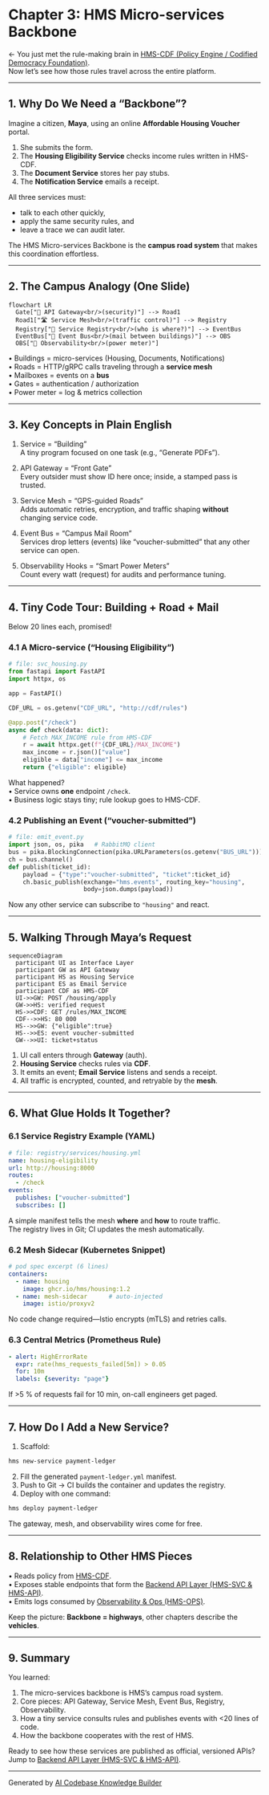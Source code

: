 # Chapter 3: HMS Micro-services Backbone

← You just met the rule-making brain in [HMS-CDF  (Policy Engine / Codified Democracy Foundation)](02_hms_cdf___policy_engine___codified_democracy_foundation__.md).  
Now let’s see how those rules travel across the entire platform.

---

## 1. Why Do We Need a “Backbone”?

Imagine a citizen, **Maya**, using an online **Affordable Housing Voucher** portal.

1. She submits the form.  
2. The **Housing Eligibility Service** checks income rules written in HMS-CDF.  
3. The **Document Service** stores her pay stubs.  
4. The **Notification Service** emails a receipt.  

All three services must:

* talk to each other quickly,  
* apply the same security rules, and  
* leave a trace we can audit later.

The HMS Micro-services Backbone is the **campus road system** that makes this coordination effortless.

---

## 2. The Campus Analogy (One Slide)

```mermaid
flowchart LR
  Gate["🔐 API Gateway<br/>(security)"] --> Road1
  Road1["🛣️ Service Mesh<br/>(traffic control)"] --> Registry
  Registry["📇 Service Registry<br/>(who is where?)"] --> EventBus
  EventBus["📮 Event Bus<br/>(mail between buildings)"] --> OBS
  OBS["🔭 Observability<br/>(power meter)"]
```

• Buildings = micro-services (Housing, Documents, Notifications)  
• Roads = HTTP/gRPC calls traveling through a **service mesh**  
• Mailboxes = events on a **bus**  
• Gates = authentication / authorization  
• Power meter = log & metrics collection

---

## 3. Key Concepts in Plain English

1. Service = “Building”  
   A tiny program focused on one task (e.g., “Generate PDFs”).

2. API Gateway = “Front Gate”  
   Every outsider must show ID here once; inside, a stamped pass is trusted.

3. Service Mesh = “GPS-guided Roads”  
   Adds automatic retries, encryption, and traffic shaping **without** changing service code.

4. Event Bus = “Campus Mail Room”  
   Services drop letters (events) like “voucher-submitted” that any other service can open.

5. Observability Hooks = “Smart Power Meters”  
   Count every watt (request) for audits and performance tuning.

---

## 4. Tiny Code Tour: Building + Road + Mail

Below 20 lines each, promised!

### 4.1 A Micro-service (“Housing Eligibility”)

```python
# file: svc_housing.py
from fastapi import FastAPI
import httpx, os

app = FastAPI()

CDF_URL = os.getenv("CDF_URL", "http://cdf/rules")

@app.post("/check")
async def check(data: dict):
    # Fetch MAX_INCOME rule from HMS-CDF
    r = await httpx.get(f"{CDF_URL}/MAX_INCOME")
    max_income = r.json()["value"]
    eligible = data["income"] <= max_income
    return {"eligible": eligible}
```

What happened?  
• Service owns **one** endpoint `/check`.  
• Business logic stays tiny; rule lookup goes to HMS-CDF.

### 4.2 Publishing an Event (“voucher-submitted”)

```python
# file: emit_event.py
import json, os, pika   # RabbitMQ client
bus = pika.BlockingConnection(pika.URLParameters(os.getenv("BUS_URL")))
ch = bus.channel()
def publish(ticket_id):
    payload = {"type":"voucher-submitted", "ticket":ticket_id}
    ch.basic_publish(exchange="hms.events", routing_key="housing", 
                     body=json.dumps(payload))
```

Now any other service can subscribe to `"housing"` and react.

---

## 5. Walking Through Maya’s Request

```mermaid
sequenceDiagram
  participant UI as Interface Layer
  participant GW as API Gateway
  participant HS as Housing Service
  participant ES as Email Service
  participant CDF as HMS-CDF
  UI->>GW: POST /housing/apply
  GW->>HS: verified request
  HS->>CDF: GET /rules/MAX_INCOME
  CDF-->>HS: 80 000
  HS-->>GW: {"eligible":true}
  HS-->>ES: event voucher-submitted
  GW-->>UI: ticket+status
```

1. UI call enters through **Gateway** (auth).  
2. **Housing Service** checks rules via **CDF**.  
3. It emits an event; **Email Service** listens and sends a receipt.  
4. All traffic is encrypted, counted, and retryable by the **mesh**.

---

## 6. What Glue Holds It Together?

### 6.1 Service Registry Example (YAML)

```yaml
# file: registry/services/housing.yml
name: housing-eligibility
url: http://housing:8000
routes:
  - /check
events:
  publishes: ["voucher-submitted"]
  subscribes: []
```

A simple manifest tells the mesh **where** and **how** to route traffic.  
The registry lives in Git; CI updates the mesh automatically.

### 6.2 Mesh Sidecar (Kubernetes Snippet)

```yaml
# pod spec excerpt (6 lines)
containers:
  - name: housing
    image: ghcr.io/hms/housing:1.2
  - name: mesh-sidecar      # auto-injected
    image: istio/proxyv2
```

No code change required—Istio encrypts (mTLS) and retries calls.

### 6.3 Central Metrics (Prometheus Rule)

```yaml
- alert: HighErrorRate
  expr: rate(hms_requests_failed[5m]) > 0.05
  for: 10m
  labels: {severity: "page"}
```

If >5 % of requests fail for 10 min, on-call engineers get paged.

---

## 7. How Do I Add a New Service?

1. Scaffold:

```bash
hms new-service payment-ledger
```

2. Fill the generated `payment-ledger.yml` manifest.  
3. Push to Git → CI builds the container and updates the registry.  
4. Deploy with one command:

```bash
hms deploy payment-ledger
```

The gateway, mesh, and observability wires come for free.

---

## 8. Relationship to Other HMS Pieces

• Reads policy from [HMS-CDF](02_hms_cdf___policy_engine___codified_democracy_foundation__.md).  
• Exposes stable endpoints that form the [Backend API Layer (HMS-SVC & HMS-API)](04_backend_api_layer__hms_svc___hms_api__.md).  
• Emits logs consumed by [Observability & Ops (HMS-OPS)](14_observability___ops__hms_ops__.md).

Keep the picture: **Backbone = highways**, other chapters describe the **vehicles**.

---

## 9. Summary

You learned:

1. The micro-services backbone is HMS’s campus road system.  
2. Core pieces: API Gateway, Service Mesh, Event Bus, Registry, Observability.  
3. How a tiny service consults rules and publishes events with <20 lines of code.  
4. How the backbone cooperates with the rest of HMS.

Ready to see how these services are published as official, versioned APIs?  
Jump to [Backend API Layer (HMS-SVC & HMS-API)](04_backend_api_layer__hms_svc___hms_api__.md).

---

Generated by [AI Codebase Knowledge Builder](https://github.com/The-Pocket/Tutorial-Codebase-Knowledge)